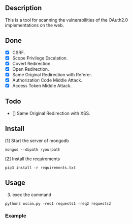 ## Description
This is a tool for scanning the vulnerabilities of the OAuth2.0 implementations on the web.

## Done

- [x] CSRF.
- [x] Scope Privilege Escalation.
- [x] Covert Redirection.
- [x] Open Redirection.
- [x] Same Original Redirection with Referer.
- [x] Authorization Code Middle Attack.
- [x] Access Token Middle Attack.

## Todo
- [] Same Original Redirection with XSS.

## Install

[1] Start the server of mongodb 

```
mongod --dbpath /yourpath
```

[2] Install the requirements

```
pip3 install -r requirements.txt
```


## Usage

3. exec the command

```
python3 oscan.py -req1 requests1 -req2 requests2
```

### Example

